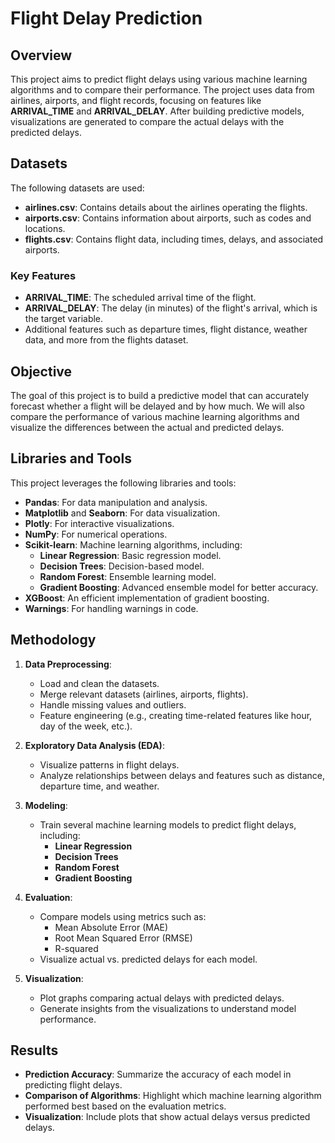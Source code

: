 # Flight Delay Prediction

## Overview

This project aims to predict flight delays using various machine learning algorithms and to compare their performance. The project uses data from airlines, airports, and flight records, focusing on features like **ARRIVAL_TIME** and **ARRIVAL_DELAY**. After building predictive models, visualizations are generated to compare the actual delays with the predicted delays.

## Datasets

The following datasets are used:

- **airlines.csv**: Contains details about the airlines operating the flights.
- **airports.csv**: Contains information about airports, such as codes and locations.
- **flights.csv**: Contains flight data, including times, delays, and associated airports.

### Key Features

- **ARRIVAL_TIME**: The scheduled arrival time of the flight.
- **ARRIVAL_DELAY**: The delay (in minutes) of the flight's arrival, which is the target variable.
- Additional features such as departure times, flight distance, weather data, and more from the flights dataset.

## Objective

The goal of this project is to build a predictive model that can accurately forecast whether a flight will be delayed and by how much. We will also compare the performance of various machine learning algorithms and visualize the differences between the actual and predicted delays.

## Libraries and Tools

This project leverages the following libraries and tools:

- **Pandas**: For data manipulation and analysis.
- **Matplotlib** and **Seaborn**: For data visualization.
- **Plotly**: For interactive visualizations.
- **NumPy**: For numerical operations.
- **Scikit-learn**: Machine learning algorithms, including:
  - **Linear Regression**: Basic regression model.
  - **Decision Trees**: Decision-based model.
  - **Random Forest**: Ensemble learning model.
  - **Gradient Boosting**: Advanced ensemble model for better accuracy.
- **XGBoost**: An efficient implementation of gradient boosting.
- **Warnings**: For handling warnings in code.

## Methodology

1. **Data Preprocessing**:
   - Load and clean the datasets.
   - Merge relevant datasets (airlines, airports, flights).
   - Handle missing values and outliers.
   - Feature engineering (e.g., creating time-related features like hour, day of the week, etc.).

2. **Exploratory Data Analysis (EDA)**:
   - Visualize patterns in flight delays.
   - Analyze relationships between delays and features such as distance, departure time, and weather.

3. **Modeling**:
   - Train several machine learning models to predict flight delays, including:
     - **Linear Regression**
     - **Decision Trees**
     - **Random Forest**
     - **Gradient Boosting**

4. **Evaluation**:
   - Compare models using metrics such as:
     - Mean Absolute Error (MAE)
     - Root Mean Squared Error (RMSE)
     - R-squared
   - Visualize actual vs. predicted delays for each model.

5. **Visualization**:
   - Plot graphs comparing actual delays with predicted delays.
   - Generate insights from the visualizations to understand model performance.

## Results

- **Prediction Accuracy**: Summarize the accuracy of each model in predicting flight delays.
- **Comparison of Algorithms**: Highlight which machine learning algorithm performed best based on the evaluation metrics.
- **Visualization**: Include plots that show actual delays versus predicted delays.

